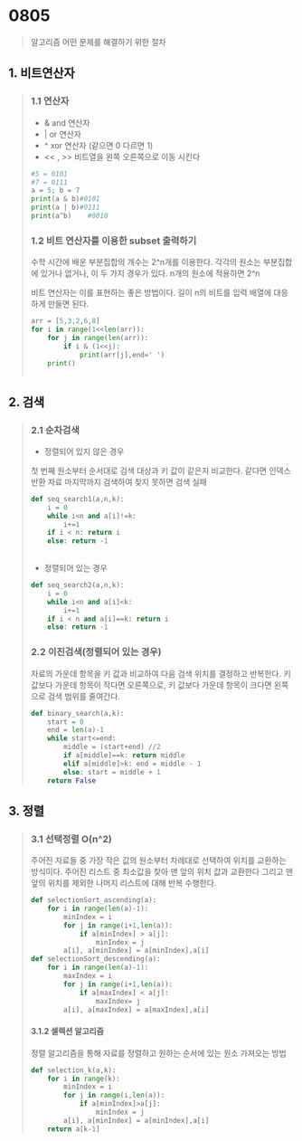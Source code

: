 # 0805

> 알고리즘 어떤 문제를 해결하기 위한 절차

## 1. 비트연산자

> ###  1.1 연산자
>
> - & and 연산자
> - | or 연산자
> - ^ xor 연산자 (같으면 0 다르면 1)
> - << , >> 비트열을 왼쪽 오른쪽으로 이동 시킨다
>
> ```python
> #5 = 0101 
> #7 = 0111
> a = 5; b = 7
> print(a & b)#0101
> print(a | b)#0111
> print(a^b)	#0010
> ```
>
> ### 1.2 비트 연산자를 이용한 subset 출력하기
>
> 수학 시간에 배운 부분집합의 개수는 2^n개를 이용한다. 각각의 원소는 부분집합에 있거나 없거나, 이 두 가지 경우가 있다. n개의 원소에 적용하면 2^n
>
> 비트 연산자는 이를 표현하는 좋은 방법이다. 길이 n의 비트를 입력 배열에 대응하게 만들면 된다. 
>
> ```python
> arr = [5,3,2,6,8]
> for i in range(1<<len(arr)):
>     for j in range(len(arr)):
>         if i & (1<<j):
>             print(arr[j],end=' ')
>     print()
>         
> ```
>
> 

## 2. 검색

> ### 2.1 순차검색
>
> - 정렬되어 있지 않은 경우
>
> 첫 번째 원소부터 순서대로 검색 대상과 키 값이 같은지 비교한다. 같다면 인덱스 반환 자료 마지막까지 검색하여 찾지 못하면 검색 실패
>
> ```python
> def seq_search1(a,n,k):
>     i = 0
>     while i<n and a[i]!=k:
>         i+=1
>     if i < n: return i
>     else: return -1
>     
> ```
>
> - 정렬되어 있는 경우
>
> ```python
> def seq_search2(a,n,k):
>     i = 0
>     while i<n and a[i]<k:
>         i+=1
>     if i < n and a[i]==k: return i
>     else: return -1
> ```
>
> 
>
> ### 2.2 이진검색(정렬되어 있는 경우)
>
> 자료의 가운데 항목을 키 값과 비교하여 다음 검색 위치를 결정하고 반복한다. 키 값보다 가운데 항목이 작다면 오른쪽으로, 키 값보다 가운데 항목이 크다면 왼쪽으로 검색 범위를 줄여간다.
>
> ```python
> def binary_search(a,k):
>     start = 0
>     end = len(a)-1
>     while start<=end:
>         middle = (start+end) //2
>         if a[middle]==k: return middle
>         elif a[middle]>k: end = middle - 1
>         else: start = middle + 1
>     return False
> ```

## 3. 정렬

> ### 3.1 선택정렬 O(n^2)
>
> 주어진 자료들 중 가장 작은 값의 원소부터 차례대로 선택하여 위치를 교환하는 방식이다. 주어진 리스트 중 최소값을 찾아 맨 앞의 위치 값과 교환한다 그리고 맨 앞의 위치를 제외한 나머지 리스트에 대해 반복 수행한다.
>
> ```python
> def selectionSort_ascending(a):
>     for i in range(len(a)-1):
>         minIndex = i
>         for j in range(i+1,len(a)):
>             if a[minIndex] > a[j]:
>                 minIndex = j
>         a[i], a[minIndex] = a[minIndex],a[i]
> def selectionSort_descending(a):
>     for i in range(len(a)-1):
>         maxIndex = i
>         for j in range(i+1,len(a)):
>             if a[maxIndex] < a[j]:
>                 maxIndex= j
>         a[i], a[maxIndex] = a[maxIndex],a[i]
> ```
>
> #### 3.1.2 셀렉션 알고리즘
>
> 정렬 알고리즘을 통해 자료를 정렬하고 원하는 순서에 있는 원소 가져오는 방법
>
> ```python
> def selection_k(a,k):
>     for i in range(k):
>         minIndex = i
>         for j in range(i,len(a)):
>             if a[minIndex]>a[j]:
>                 minIndex = j
>         a[i], a[minIndex] = a[minIndex],a[i]
>     return a[k-1]
> ```